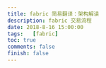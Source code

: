 ```yaml
---
title: fabric 简易翻译：架构解读
description: fabric 交易流程
date: 2018-8-16 15:00:00
tags:	[fabric]
toc: true
comments: false
finish: false
---
```

